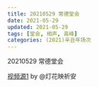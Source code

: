 ```yaml
---
title: 20210529 常德堂会 
date: 2021-05-29
updated: 2021-05-29
tags: [堂会, 相声, 高峰] 
categories: (2021)辛丑年场次 
---
```

20210529 常德堂会 

[视频源1](https://m.weibo.cn/1950216183/4642306265710778  ) by @灯花映祈安

